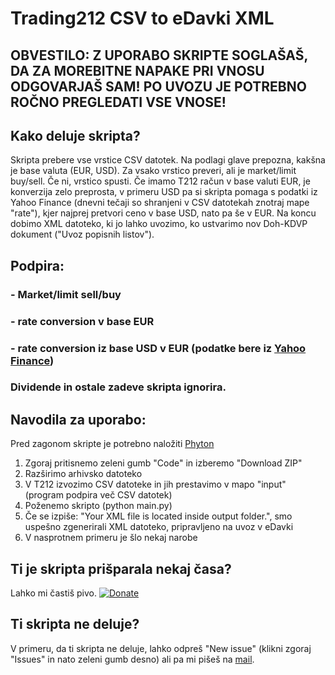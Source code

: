 # Trading212 CSV to eDavki XML

## OBVESTILO: Z UPORABO SKRIPTE SOGLAŠAŠ, DA ZA MOREBITNE NAPAKE PRI VNOSU ODGOVARJAŠ SAM! PO UVOZU JE POTREBNO ROČNO PREGLEDATI VSE VNOSE!

## Kako deluje skripta?
Skripta prebere vse vrstice CSV datotek. Na podlagi glave prepozna, kakšna je base valuta (EUR, USD). Za vsako vrstico preveri, ali je market/limit buy/sell. Če ni, vrstico spusti. Če imamo T212 račun v base valuti EUR, je konverzija zelo preprosta, v primeru USD pa si skripta pomaga s podatki iz Yahoo Finance (dnevni tečaji so shranjeni v CSV datotekah znotraj mape "rate"), kjer najprej pretvori ceno v base USD, nato pa še v EUR. Na koncu dobimo XML datoteko, ki jo lahko uvozimo, ko ustvarimo nov Doh-KDVP dokument ("Uvoz popisnih listov").

## Podpira:
### - Market/limit sell/buy
### - rate conversion v base EUR
### - rate conversion iz base USD v EUR (podatke bere iz [Yahoo Finance](https://finance.yahoo.com/quote/EUR%3DX/history?p=EUR%3DX))

### Dividende in ostale zadeve skripta ignorira.

## Navodila za uporabo:
Pred zagonom skripte je potrebno naložiti [Phyton](https://www.python.org/downloads/windows/)

1. Zgoraj pritisnemo zeleni gumb "Code" in izberemo "Download ZIP"
2. Razširimo arhivsko datoteko
3. V T212 izvozimo CSV datoteke in jih prestavimo v mapo "input" (program podpira več CSV datotek)
4. Poženemo skripto (python main.py)
5. Če se izpiše: "Your XML file is located inside output folder.", smo uspešno zgenerirali XML datoteko, pripravljeno na uvoz v eDavki
6. V nasprotnem primeru je šlo nekaj narobe

## Ti je skripta prišparala nekaj časa?
Lahko mi častiš pivo.
[![Donate](https://img.shields.io/badge/Donate-PayPal-green.svg)](https://www.paypal.com/cgi-bin/webscr?cmd=_s-xclick&hosted_button_id=HP6Z34ASADB4Y)

## Ti skripta ne deluje?
V primeru, da ti skripta ne deluje, lahko odpreš "New issue" (klikni zgoraj "Issues" in nato zeleni gumb desno) ali pa mi pišeš na [mail](mailto:lenar.rahmatullin@gmail.com).
